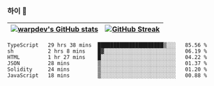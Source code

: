 
### 하이 👋
[![warpdev's GitHub stats](https://github-readme-stats.vercel.app/api?username=warpdev&show_icons=true&theme=vue-dark)](#) |[![GitHub Streak](https://github-readme-streak-stats.herokuapp.com/?user=warpdev&theme=dark)](#)
--- | --- |
<!--START_SECTION:waka-->

```text
TypeScript   29 hrs 38 mins  █████████████████████▒░░░   85.56 %
sh           2 hrs 8 mins    █▓░░░░░░░░░░░░░░░░░░░░░░░   06.19 %
HTML         1 hr 27 mins    █░░░░░░░░░░░░░░░░░░░░░░░░   04.22 %
JSON         28 mins         ▒░░░░░░░░░░░░░░░░░░░░░░░░   01.37 %
Solidity     24 mins         ▒░░░░░░░░░░░░░░░░░░░░░░░░   01.20 %
JavaScript   18 mins         ▒░░░░░░░░░░░░░░░░░░░░░░░░   00.88 %
```

<!--END_SECTION:waka-->

<!--
**warpdev/warpdev** is a ✨ _special_ ✨ repository because its `README.md` (this file) appears on your GitHub profile.

Here are some ideas to get you started:

- 🔭 I’m currently working on ...
- 🌱 I’m currently learning ...
- 👯 I’m looking to collaborate on ...
- 🤔 I’m looking for help with ...
- 💬 Ask me about ...
- 📫 How to reach me: ...
- 😄 Pronouns: ...
- ⚡ Fun fact: ...
-->
